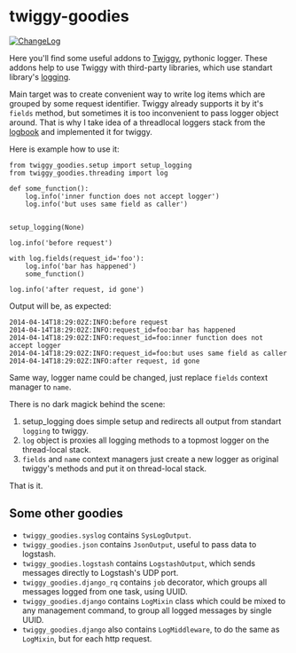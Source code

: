 twiggy-goodies
==============

[![ChangeLog](http://allmychanges.com/u/svetlyak40wt/python/twiggy-goodies/badge/?rnd=1)](http://allmychanges.com/u/svetlyak40wt/python/twiggy-goodies/)

Here you'll find some useful addons to [Twiggy], pythonic logger.
These addons help to use Twiggy with third-party libraries, which
use standart library's [logging][].

Main target was to create convenient way to write log items
which are grouped by some request identifier. Twiggy already
supports it by it's `fields` method, but sometimes it is too
inconvenient to pass logger object around. That is why I take
idea of a threadlocal loggers stack from the [logbook][] and
implemented it for twiggy.

Here is example how to use it:

    from twiggy_goodies.setup import setup_logging
    from twiggy_goodies.threading import log

    def some_function():
        log.info('inner function does not accept logger')
        log.info('but uses same field as caller')


    setup_logging(None)

    log.info('before request')

    with log.fields(request_id='foo'):
        log.info('bar has happened')
        some_function()

    log.info('after request, id gone')

Output will be, as expected:

    2014-04-14T18:29:02Z:INFO:before request
    2014-04-14T18:29:02Z:INFO:request_id=foo:bar has happened
    2014-04-14T18:29:02Z:INFO:request_id=foo:inner function does not accept logger
    2014-04-14T18:29:02Z:INFO:request_id=foo:but uses same field as caller
    2014-04-14T18:29:02Z:INFO:after request, id gone

Same way, logger name could be changed, just replace `fields` context
manager to `name`.

There is no dark magick behind the scene: 

1) setup_logging does simple setup and redirects all output
   from standart `logging` to twiggy.
2) `log` object is proxies all logging methods to a topmost
   logger on the thread-local stack.
3) `fields` and `name` context managers just create a new
   logger as original twiggy's methods and put it on thread-local
   stack.

That is it.

Some other goodies
------------------

  * `twiggy_goodies.syslog` contains `SysLogOutput`.
  * `twiggy_goodies.json` contains `JsonOutput`, useful
    to pass data to logstash.
  * `twiggy_goodies.logstash` contains `LogstashOutput`,
    which sends messages directly to Logstash's UDP port.
  * `twiggy_goodies.django_rq` contains `job` decorator, which
    groups all messages logged from one task, using UUID.
  * `twiggy_goodies.django` contains `LogMixin` class which
    could be mixed to any management command, to group all
    logged messages by single UUID.
  * `twiggy_goodies.django` also contains `LogMiddleware`, to
    do the same as `LogMixin`, but for each http request.

[Twiggy]: https://github.com/wearpants/twiggy
[logging]: https://docs.python.org/2/library/logging.html
[logbook]: http://pythonhosted.org//Logbook/
